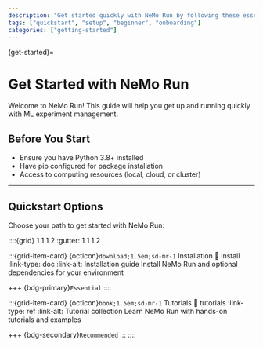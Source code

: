 ```yaml
---
description: "Get started quickly with NeMo Run by following these essential setup steps and tutorials."
tags: ["quickstart", "setup", "beginner", "onboarding"]
categories: ["getting-started"]
---
```


(get-started)=
# Get Started with NeMo Run

Welcome to NeMo Run! This guide will help you get up and running quickly with ML experiment management.

## Before You Start

- Ensure you have Python 3.8+ installed
- Have pip configured for package installation
- Access to computing resources (local, cloud, or cluster)

---

## Quickstart Options

Choose your path to get started with NeMo Run:

::::{grid} 1 1 1 2
:gutter: 1 1 1 2

:::{grid-item-card} {octicon}`download;1.5em;sd-mr-1` Installation
:link: install
:link-type: doc
:link-alt: Installation guide
Install NeMo Run and optional dependencies for your environment

+++
{bdg-primary}`Essential`
:::

:::{grid-item-card} {octicon}`book;1.5em;sd-mr-1` Tutorials
:link: tutorials
:link-type: ref
:link-alt: Tutorial collection
Learn NeMo Run with hands-on tutorials and examples

+++
{bdg-secondary}`Recommended`
:::
::::
